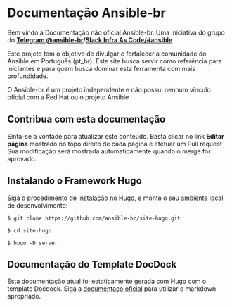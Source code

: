 # Documentação Ansible-br
Bem vindo à Documentação não oficial Ansible-br. Uma iniciativa do grupo do **[Telegram @ansible-br](https://t.me/ansiblebr)/[Slack Infra As Code/#ansible](https://infraascode.slack.com)**

Este projeto tem o objetivo de divulgar e fortalecer a comunidade do Ansible em Português (pt_br). Este site busca servir como referência para iniciantes e para quem busca dominar esta ferramenta com mais profundidade.

O Ansible-br é um projeto independente e não possui nenhum vínculo oficial com a Red Hat ou o projeto Ansible


## Contribua com esta documentação
Sinta-se a vontade para atualizar este conteúdo. Basta clicar no link **Editar página** mostrado no topo direito de cada página e efetuar um Pull request
Sua modificação será mostrada automaticamente quando o merge for aprovado.

## Instalando o Framework Hugo
Siga o procedimento de [Instalação no Hugo](https://gohugo.io/getting-started/installing/), e monte o seu ambiente local de desenvolvimento:

`$ git clone https://github.com/ansible-br/site-hugo.git`

`$ cd site-hugo`

`$ hugo -D server`

## Documentação do Template DocDock
Esta documentação atual foi estaticamente gerada com Hugo com o template Docdock. Siga a [documentaço oficial](http://docdock.netlify.com/getting-start/) para utilizar o markdown apropriado.
